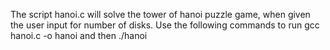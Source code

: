 The script hanoi.c will solve the tower of hanoi puzzle game, when given the user input for number of disks. Use the following commands to run gcc hanoi.c  -o hanoi and then ./hanoi
